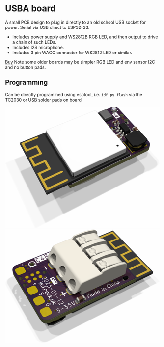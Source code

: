 # USBA board

A small PCB design to plug in directly to an old school USB socket for power.
Serial via USB direct to ESP32-S3.

- Includes power supply and WS2812B RGB LED, and then output to drive a chain of such LEDs.
- Includes I2S microphone.
- Includes 3 pin WAGO connector for WS2812 LED or similar.

[Buy](https://www.amazon.co.uk/dp/B0DGD5XPLT) Note some older boards may be simpler RGB LED and env sensor I2C and no button pads.

## Programming

Can be directly programmed using esptool, i.e. `idf.py flash` via the TC2030 or USB solder pads on board.

![Top](LED.png)
![Bottom](LED-bottom.png)
